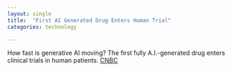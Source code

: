 ```yaml
---
layout: single
title:  "First AI Generated Drug Enters Human Trial"
categories: technology

---
```

How fast is generative AI moving? The first fully A.I.-generated drug enters clinical trials in human patients. 
[CNBC](https://www.cnbc.com/2023/06/29/ai-generated-drug-begins-clinical-trials-in-human-patients.html?taid=649dd3ca3918ea00015ff165&utm_campaign=trueanthem&utm_medium=social&utm_source=twitter)